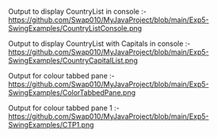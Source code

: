 Output to display CountryList in console :-                   
https://github.com/Swap010/MyJavaProject/blob/main/Exp5-SwingExamples/CountryListConsole.png

Output to display CountryList with Capitals in console :-                
https://github.com/Swap010/MyJavaProject/blob/main/Exp5-SwingExamples/CountryCapitalList.png

Output for colour tabbed pane :-                              
https://github.com/Swap010/MyJavaProject/blob/main/Exp5-SwingExamples/ColorTabbedPane.png

Output for colour tabbed pane 1 :-                        
https://github.com/Swap010/MyJavaProject/blob/main/Exp5-SwingExamples/CTP1.png
